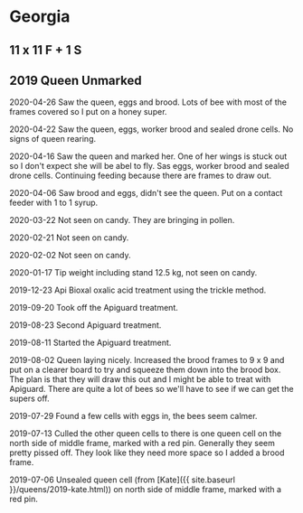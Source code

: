 # Georgia
## 11 x 11 F + 1 S
## 2019 Queen Unmarked 

2020-04-26 Saw the queen, eggs and brood.  Lots of bee with most of the frames covered so I put on a honey super.

2020-04-22 Saw the queen, eggs, worker brood and sealed drone cells. No signs of queen rearing.

2020-04-16 Saw the queen and marked her.  One of her wings is stuck out so I don't expect she will be abel to fly.  Sas eggs, worker brood and sealed drone cells.  Continuing feeding because there are frames to draw out.

2020-04-06 Saw brood and eggs, didn't see the queen.  Put on a contact feeder with 1 to 1 syrup.

2020-03-22 Not seen on candy.  They are bringing in pollen.

2020-02-21 Not seen on candy.

2020-02-02 Not seen on candy.

2020-01-17 Tip weight including stand 12.5 kg, not seen on candy.

2019-12-23 Api Bioxal oxalic acid treatment using the trickle method.

2019-09-20 Took off the Apiguard treatment.

2019-08-23 Second Apiguard treatment.

2019-08-11 Started the Apiguard treatment.

2019-08-02 Queen laying nicely.  Increased the brood frames to 9 x 9 and put on a clearer board to try and squeeze them down into the brood box.  The plan is that they will draw this out and I might be able to treat with Apiguard.  There are quite a lot of bees so we'll have to see if we can get the supers off.

2019-07-29 Found a few cells with eggs in, the bees seem calmer.

2019-07-13 Culled the other queen cells to there is one queen cell on the north side of middle frame, marked with a red pin.  Generally they seem pretty pissed off.  They look like they need more space so I added a brood frame.

2019-07-06 Unsealed queen cell (from [Kate]({{ site.baseurl }}/queens/2019-kate.html)) on north side of middle frame, marked with a red pin. 
